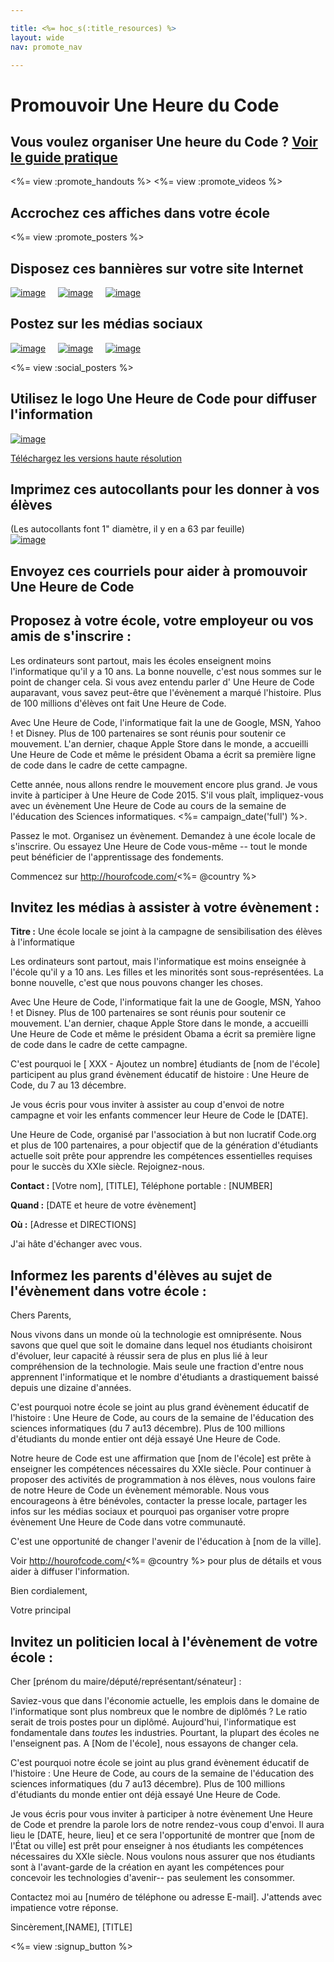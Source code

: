 ```yaml
---

title: <%= hoc_s(:title_resources) %>
layout: wide
nav: promote_nav

---
```


<link rel="stylesheet" type="text/css" href="/css/promote-page.css" />
</link>

# Promouvoir Une Heure du Code

## Vous voulez organiser Une heure du Code ? [Voir le guide pratique](<%= resolve_url('/how-to') %>)

<%= view :promote_handouts %> <%= view :promote_videos %>

<a id="posters"></a>

## Accrochez ces affiches dans votre école

<%= view :promote_posters %>

<a id="banners"></a>

## Disposez ces bannières sur votre site Internet

[![image](/images/fit-250/banner1.jpg)](/images/banner1.jpg)&nbsp;&nbsp;&nbsp;&nbsp; [![image](/images/fit-250/banner3.jpg)](/images/banner3.jpg)&nbsp;&nbsp;&nbsp;&nbsp; [![image](/images/fit-500/banner5.jpg)](/images/banner5.jpg)&nbsp;&nbsp;&nbsp;&nbsp;

<a id="social"></a>

## Postez sur les médias sociaux

[![image](/images/fit-250/social-1.jpg)](/images/social-1.jpg)&nbsp;&nbsp;&nbsp;&nbsp; [![image](/images/fit-250/social-2.jpg)](/images/social-2.jpg)&nbsp;&nbsp;&nbsp;&nbsp; [![image](/images/fit-250/social-3.jpg)](/images/social-3.jpg)&nbsp;&nbsp;&nbsp;&nbsp;

<%= view :social_posters %>

<a id="logo"></a>

## Utilisez le logo Une Heure de Code pour diffuser l'information

[![image](<%= localized_image('/images/fit-200/hour-of-code-logo.png') %>)](<%= localized_image('/images/hour-of-code-logo.png') %>)

[Téléchargez les versions haute résolution](http://images.code.org/share/hour-of-code-logo.zip)

<a id="stickers"></a>

## Imprimez ces autocollants pour les donner à vos élèves

(Les autocollants font 1" diamètre, il y en a 63 par feuille)  
[![image](/images/fit-250/hour-of-code-stickers.png)](/images/hour-of-code-stickers.pdf)

<a id="sample-emails"></a>

## Envoyez ces courriels pour aider à promouvoir Une Heure de Code

<a id="email"></a>

## Proposez à votre école, votre employeur ou vos amis de s'inscrire :

Les ordinateurs sont partout, mais les écoles enseignent moins l'informatique qu'il y a 10 ans. La bonne nouvelle, c'est nous sommes sur le point de changer cela. Si vous avez entendu parler d' Une Heure de Code auparavant, vous savez peut-être que l'évènement a marqué l'histoire. Plus de 100 millions d'élèves ont fait Une Heure de Code.

Avec Une Heure de Code, l'informatique fait la une de Google, MSN, Yahoo ! et Disney. Plus de 100 partenaires se sont réunis pour soutenir ce mouvement. L'an dernier, chaque Apple Store dans le monde, a accueilli Une Heure de Code et même le président Obama a écrit sa première ligne de code dans le cadre de cette campagne.

Cette année, nous allons rendre le mouvement encore plus grand. Je vous invite à participer à Une Heure de Code 2015. S'il vous plaît, impliquez-vous avec un évènement Une Heure de Code au cours de la semaine de l'éducation des Sciences informatiques. <%= campaign_date('full') %>.

Passez le mot. Organisez un évènement. Demandez à une école locale de s'inscrire. Ou essayez Une Heure de Code vous-même -- tout le monde peut bénéficier de l'apprentissage des fondements.

Commencez sur http://hourofcode.com/<%= @country %>

<a id="media-pitch"></a>

## Invitez les médias à assister à votre évènement :

**Titre :** Une école locale se joint à la campagne de sensibilisation des élèves à l'informatique

Les ordinateurs sont partout, mais l'informatique est moins enseignée à l'école qu'il y a 10 ans. Les filles et les minorités sont sous-représentées. La bonne nouvelle, c'est que nous pouvons changer les choses.

Avec Une Heure de Code, l'informatique fait la une de Google, MSN, Yahoo ! et Disney. Plus de 100 partenaires se sont réunis pour soutenir ce mouvement. L'an dernier, chaque Apple Store dans le monde, a accueilli Une Heure de Code et même le président Obama a écrit sa première ligne de code dans le cadre de cette campagne.

C'est pourquoi le [ XXX - Ajoutez un nombre] étudiants de [nom de l'école] participent au plus grand évènement éducatif de histoire : Une Heure de Code, du 7 au 13 décembre.

Je vous écris pour vous inviter à assister au coup d'envoi de notre campagne et voir les enfants commencer leur Heure de Code le [DATE].

Une Heure de Code, organisé par l'association à but non lucratif Code.org et plus de 100 partenaires, a pour objectif que de la génération d'étudiants actuelle soit prête pour apprendre les compétences essentielles requises pour le succès du XXIe siècle. Rejoignez-nous.

**Contact :** [Votre nom], [TITLE], Téléphone portable : [NUMBER]

**Quand :** [DATE et heure de votre évènement]

**Où :** [Adresse et DIRECTIONS]

J'ai hâte d'échanger avec vous.

<a id="parents"></a>

## Informez les parents d'élèves au sujet de l'évènement dans votre école :

Chers Parents,

Nous vivons dans un monde où la technologie est omniprésente. Nous savons que quel que soit le domaine dans lequel nos étudiants choisiront d'évoluer, leur capacité à réussir sera de plus en plus lié à leur compréhension de la technologie. Mais seule une fraction d'entre nous apprennent l'informatique et le nombre d'étudiants a drastiquement baissé depuis une dizaine d'années.

C'est pourquoi notre école se joint au plus grand évènement éducatif de l'histoire : Une Heure de Code, au cours de la semaine de l'éducation des sciences informatiques (du 7 au13 décembre). Plus de 100 millions d'étudiants du monde entier ont déjà essayé Une Heure de Code.

Notre heure de Code est une affirmation que [nom de l'école] est prête à enseigner les compétences nécessaires du XXIe siècle. Pour continuer à proposer des activités de programmation à nos élèves, nous voulons faire de notre Heure de Code un évènement mémorable. Nous vous encourageons à être bénévoles, contacter la presse locale, partager les infos sur les médias sociaux et pourquoi pas organiser votre propre évènement Une Heure de Code dans votre communauté.

C'est une opportunité de changer l'avenir de l'éducation à [nom de la ville].

Voir http://hourofcode.com/<%= @country %> pour plus de détails et vous aider à diffuser l'information.

Bien cordialement,

Votre principal

<a id="politicians"></a>

## Invitez un politicien local à l'évènement de votre école :

Cher [prénom du maire/député/représentant/sénateur] :

Saviez-vous que dans l'économie actuelle, les emplois dans le domaine de l'informatique sont plus nombreux que le nombre de diplômés ? Le ratio serait de trois postes pour un diplômé. Aujourd'hui, l'informatique est fondamentale dans *toutes* les industries. Pourtant, la plupart des écoles ne l'enseignent pas. A [Nom de l'école], nous essayons de changer cela.

C'est pourquoi notre école se joint au plus grand évènement éducatif de l'histoire : Une Heure de Code, au cours de la semaine de l'éducation des sciences informatiques (du 7 au13 décembre). Plus de 100 millions d'étudiants du monde entier ont déjà essayé Une Heure de Code.

Je vous écris pour vous inviter à participer à notre évènement Une Heure de Code et prendre la parole lors de notre rendez-vous coup d'envoi. Il aura lieu le [DATE, heure, lieu] et ce sera l'opportunité de montrer que [nom de l'État ou ville] est prêt pour enseigner à nos étudiants les compétences nécessaires du XXIe siècle. Nous voulons nous assurer que nos étudiants sont à l'avant-garde de la création en ayant les compétences pour concevoir les technologies d'avenir-- pas seulement les consommer.

Contactez moi au [numéro de téléphone ou adresse E-mail]. J'attends avec impatience votre réponse.

Sincèrement,[NAME], [TITLE]

<%= view :signup_button %>